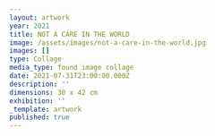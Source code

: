 ```yaml
---
layout: artwork
year: 2021
title: NOT A CARE IN THE WORLD
image: /assets/images/not-a-care-in-the-world.jpg
images: []
type: Collage
media_type: found image collage
date: 2021-07-31T23:00:00.000Z
description: ''
dimensions: 30 x 42 cm
exhibition: ''
_template: artwork
published: true
---
```


